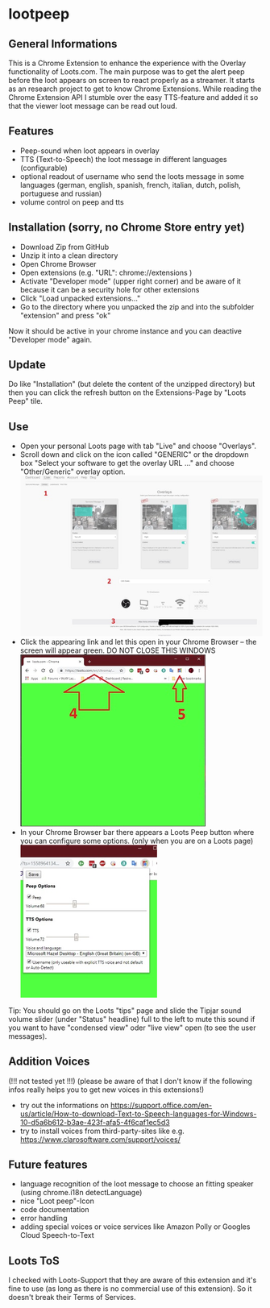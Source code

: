 # lootpeep

## General Informations
This is a Chrome Extension to enhance the experience with the Overlay functionality of Loots.com. The main purpose was to get the alert peep before the loot appears on screen to react properly as a streamer. It starts as an research project to get to know Chrome Extensions. While reading the Chrome Extension API I stumble over the easy TTS-feature and added it so that the viewer loot message can be read out loud.

## Features
- Peep-sound when loot appears in overlay
- TTS (Text-to-Speech) the loot message in different languages (configurable)
- optional readout of username who send the loots message in some languages (german, english, spanish, french, italian, dutch, polish, portuguese and russian)
- volume control on peep and tts

## Installation (sorry, no Chrome Store entry yet)
- Download Zip from GitHub
- Unzip it into a clean directory
- Open Chrome Browser
- Open extensions (e.g. "URL": chrome://extensions )
- Activate "Developer mode" (upper right corner) and be aware of it because it can be a security hole for other extensions
- Click "Load unpacked extensions..."
- Go to the directory where you unpacked the zip and into the subfolder "extension" and press "ok"

Now it should be active in your chrome instance and you can deactive "Developer mode" again.

## Update
Do like "Installation" (but delete the content of the unzipped directory) but then you can click the refresh button on the Extensions-Page by "Loots Peep" tile.

## Use
- Open your personal Loots page with tab "Live" and choose "Overlays". 
- Scroll down and click on the icon called "GENERIC" or the dropdown box "Select your software to get the overlay URL …" and choose "Other/Generic" overlay option.
![Use image 1](/images_readme/use1.jpg)
- Click the appearing link and let this open in your Chrome Browser – the screen will appear green. DO NOT CLOSE THIS WINDOWS
![Use image 2](/images_readme/use2.jpg)
- In your Chrome Browser bar there appears a Loots Peep button where you can configure some options. (only when you are on a Loots page)
![Use image 3](/images_readme/use3.jpg)

Tip: You should go on the Loots "tips" page and slide the Tipjar sound volume slider (under "Status" headline) full to the left to mute this sound if you want to have "condensed view" oder "live view" open (to see the user messages).

## Addition Voices
(!!! not tested yet !!!)
(please be aware of that I don't know if the following infos really helps you to get new voices in this extensions!)
- try out the informations on https://support.office.com/en-us/article/How-to-download-Text-to-Speech-languages-for-Windows-10-d5a6b612-b3ae-423f-afa5-4f6caf1ec5d3
- try to install voices from third-party-sites like e.g. https://www.clarosoftware.com/support/voices/

## Future features
- language recognition of the loot message to choose an fitting speaker (using chrome.i18n detectLanguage)
- nice "Loot peep"-Icon
- code documentation
- error handling
- adding special voices or voice services like Amazon Polly or Googles Cloud Speech-to-Text

## Loots ToS
I checked with Loots-Support that they are aware of this extension and it's fine to use (as long as there is no commercial use of this extension).
So it doesn't break their Terms of Services.
